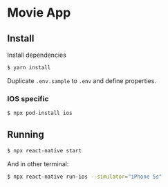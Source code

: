 # Movie App

## Install

Install dependencies

```sh
$ yarn install
```

Duplicate `.env.sample` to `.env` and define properties.

### IOS specific

```sh
$ npx pod-install ios
```

## Running

```sh
$ npx react-native start
```

And in other terminal:

```sh
$ npx react-native run-ios --simulator="iPhone 5s"
```
